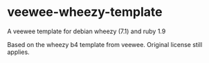 veewee-wheezy-template
======================

A veewee template for debian wheezy (7.1) and ruby 1.9

Based on the wheezy b4 template from veewee. Original license still applies.
